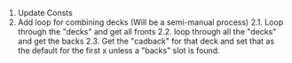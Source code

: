 1. Update Consts 
2. Add loop for combining decks (Will be a semi-manual process)
    2.1. Loop through the "decks" and get all fronts
    2.2. loop through all the "decks" and get the backs 
    2.3. Get the "cadback" for that deck and set that as the default for the first x unless a "backs" slot is found. 
